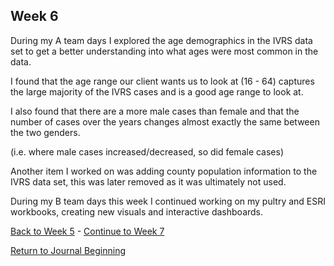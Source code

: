 ## Week 6

During my A team days I explored the age demographics in the IVRS data set to get a better understanding into what ages were most common in the data.

I found that the age range our client wants us to look at (16 - 64) captures the large majority of the IVRS cases and is a good age range to look at.

I also found that there are a more male cases than female and that the number of cases over the years changes almost exactly the same between the two genders.

(i.e. where male cases increased/decreased, so did female cases)

Another item I worked on was adding county population information to the IVRS data set, this was later removed as it was ultimately not used.

During my B team days this week I continued working on my pultry and ESRI workbooks, creating new visuals and interactive dashboards.

[Back to Week 5](https://github.com/DSPG-2022/DSPG/blob/main/Contributors/Joel_Martin/Week_5.md) - [Continue to Week 7](https://github.com/DSPG-2022/DSPG/blob/main/Contributors/Joel_Martin/Week_7.md)

[Return to Journal Beginning](https://github.com/DSPG-2022/DSPG/blob/main/Contributors/Joel_Martin/Journal.md)